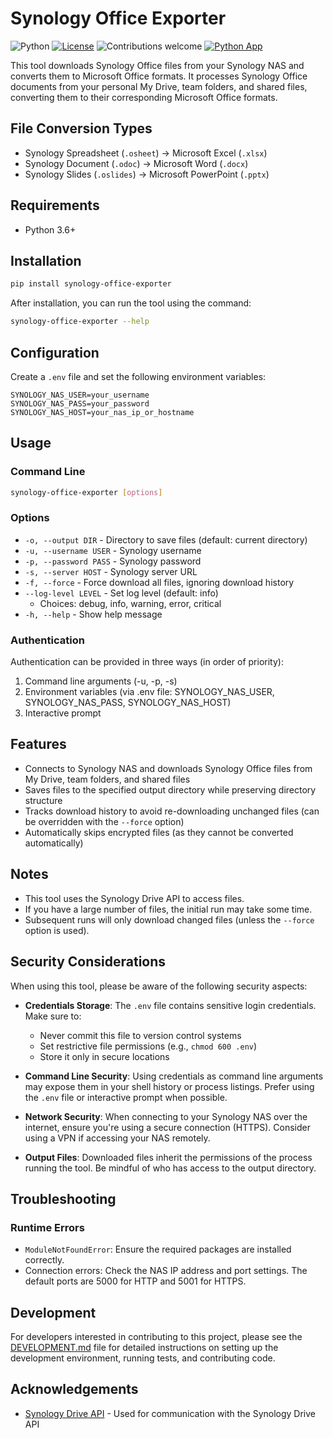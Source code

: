 # Synology Office Exporter
![Python](https://img.shields.io/badge/python-v3.6+-blue.svg)
[![License](https://img.shields.io/badge/license-MIT-green.svg)](https://opensource.org/licenses/MIT)
![Contributions welcome](https://img.shields.io/badge/contributions-welcome-orange.svg)
[![Python App](https://github.com/isseis/synology-office-exporter/actions/workflows/python-app.yml/badge.svg)](https://github.com/isseis/synology-office-exporter/actions/workflows/python-app.yml)

This tool downloads Synology Office files from your Synology NAS and converts them to Microsoft Office formats. It processes Synology Office documents from your personal My Drive, team folders, and shared files, converting them to their corresponding Microsoft Office formats.

## File Conversion Types

- Synology Spreadsheet (`.osheet`) → Microsoft Excel (`.xlsx`)
- Synology Document (`.odoc`) → Microsoft Word (`.docx`)
- Synology Slides (`.oslides`) → Microsoft PowerPoint (`.pptx`)

## Requirements

- Python 3.6+

## Installation

```bash
pip install synology-office-exporter
```

After installation, you can run the tool using the command:

```bash
synology-office-exporter --help
```

## Configuration

Create a `.env` file and set the following environment variables:

```
SYNOLOGY_NAS_USER=your_username
SYNOLOGY_NAS_PASS=your_password
SYNOLOGY_NAS_HOST=your_nas_ip_or_hostname
```

## Usage

### Command Line

```bash
synology-office-exporter [options]
```

### Options

- `-o, --output DIR` - Directory to save files (default: current directory)
- `-u, --username USER` - Synology username
- `-p, --password PASS` - Synology password
- `-s, --server HOST` - Synology server URL
- `-f, --force` - Force download all files, ignoring download history
- `--log-level LEVEL` - Set log level (default: info)
  - Choices: debug, info, warning, error, critical
- `-h, --help` - Show help message

### Authentication

Authentication can be provided in three ways (in order of priority):

1. Command line arguments (-u, -p, -s)
2. Environment variables (via .env file: SYNOLOGY_NAS_USER, SYNOLOGY_NAS_PASS, SYNOLOGY_NAS_HOST)
3. Interactive prompt

## Features

- Connects to Synology NAS and downloads Synology Office files from My Drive, team folders, and shared files
- Saves files to the specified output directory while preserving directory structure
- Tracks download history to avoid re-downloading unchanged files (can be overridden with the `--force` option)
- Automatically skips encrypted files (as they cannot be converted automatically)

## Notes

- This tool uses the Synology Drive API to access files.
- If you have a large number of files, the initial run may take some time.
- Subsequent runs will only download changed files (unless the `--force` option is used).

## Security Considerations

When using this tool, please be aware of the following security aspects:

- **Credentials Storage**: The `.env` file contains sensitive login credentials. Make sure to:
  - Never commit this file to version control systems
  - Set restrictive file permissions (e.g., `chmod 600 .env`)
  - Store it only in secure locations

- **Command Line Security**: Using credentials as command line arguments may expose them in your shell history or process listings. Prefer using the `.env` file or interactive prompt when possible.

- **Network Security**: When connecting to your Synology NAS over the internet, ensure you're using a secure connection (HTTPS). Consider using a VPN if accessing your NAS remotely.

- **Output Files**: Downloaded files inherit the permissions of the process running the tool. Be mindful of who has access to the output directory.

## Troubleshooting

### Runtime Errors

- `ModuleNotFoundError`: Ensure the required packages are installed correctly.
- Connection errors: Check the NAS IP address and port settings. The default ports are 5000 for HTTP and 5001 for HTTPS.

## Development

For developers interested in contributing to this project, please see the [DEVELOPMENT.md](DEVELOPMENT.md) file for detailed instructions on setting up the development environment, running tests, and contributing code.

## Acknowledgements

- [Synology Drive API](https://github.com/zbjdonald/synology-drive-api) - Used for communication with the Synology Drive API
